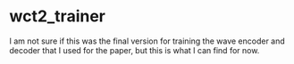 # wct2_trainer
I am not sure if this was the final version for training the wave encoder and decoder that I used for the paper, but this is what I can find for now. 
